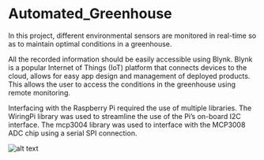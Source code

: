 # Automated_Greenhouse

In this project, different environmental sensors are monitored in real-time so as to maintain optimal conditions in a greenhouse.

All the recorded information should be easily accessible using Blynk. Blynk is a popular Internet of Things (IoT) platform that connects devices to the cloud, allows for easy app design and management of deployed products. This allows the user to access the conditions in the greenhouse using remote monitoring.

Interfacing with the Raspberry Pi required the use of multiple libraries. The WiringPi library was used to streamline the use of the Pi’s on-board I2C interface. The mcp3004 library was used to interface with the MCP3008 ADC chip using a serial SPI connection.

![alt text](https://github.com/jackteversham/Automated_Greenhouse/workflow.png?raw=false)
